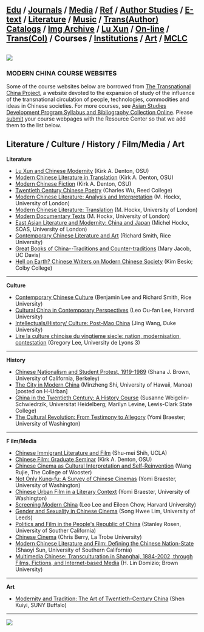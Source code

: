 [Edu](edu.htm) / [Journals](jou.htm) / [Media](../../filmbib.htm) /
[Ref](ref.htm) / [Author Studies](secbib.htm) / [E-text](etext.htm) /
[Literature](studbib.htm) / [Music](music.htm) / [Trans(Author)](bib.htm)  
[Catalogs](cat.htm) / [Img Archive](../imagearchive/image.htm) / [Lu
Xun](lxbib.htm) / [On-line](elec.htm) / [Trans(Col)](col.htm) / Courses /
[Institutions](dept.htm) / [Art](art.htm) / [MCLC](../../mclc.htm)  
---  
  
[![](../images/mclclog.gif)](../../biblio.htm)  
---  
  
### MODERN CHINA COURSE WEBSITES

Some of the course websites below are borrowed from [The Transnational China
Project](http://www.ruf.rice.edu/~tnchina/), a website devoted to the
expansion of study of the influence of the transnational circulation of
people, technologies, commodities and ideas in Chinese societies. For more
courses, see [Asian Studies Development Program Syllabus and Bibliography
Collection Online](http://lama.kcc.hawaii.edu/asdp/index.html). Please
[submit](mailto:denton.2@osu.edu) your course webpages with the Resource
Center so that we add them to the list below.

Literature / Culture / History / Film/Media / Art  
---  
  
  
  
**Literature**

  * [Lu Xun and Chinese Modernity](../../courses/c879/lx879.htm) (Kirk A. Denton, OSU) 
  * [Modern Chinese Literature in Translation](../../courses/c503/c503.htm) (Kirk A. Denton, OSU) 
  * [Modern Chinese Fiction](../../courses/c763/c763.htm) (Kirk A. Denton, OSU) 
  * [Twentieth Century Chinese Poetry](http://simeon.library.reed.edu/resources/courses/Chin341.html) (Charles Wu, Reed College) 
  * [Modern Chinese Literature: Analysis and Interpretation](http://www.soas.ac.uk/EastAsia/hockx/anasyl.html) (M. Hockx, University of London) 
  * [Modern Chinese Literature: Translation](http://www.soas.ac.uk/EastAsia/hockx/trans.html) (M. Hockx, University of London) 
  * [Modern Documentary Texts](http://www.soas.ac.uk/EastAsia/hockx/madocsyl.html) (M. Hockx, University of London) 
  * [East Asian Literature and Modernity: China and Japan](http://www.soas.ac.uk/EastAsia/hockx/maealsyl.html) (Michel Hockx, SOAS, University of London) 
  * [Contemporary Chinese Literature and Art](http://www.owlnet.rice.edu/~anth220/literature.html) (Richard Smith, Rice University) 
  * [Great Books of China--Traditions and Counter-traditions](http://trc.ucdavis.edu/msjacob/chn11) (Mary Jacob, UC Davis) 
  * [Hell on Earth? Chinese Writers on Modern Chinese Society](http://www.colby.edu/personal/k/kabesio/hell.html) (Kim Besio; Colby College) 

* * *

  
**Culture**

  * [Contemporary Chinese Culture](http://www.owlnet.rice.edu/~anth220/) (Benjamin Lee and Richard Smith, Rice University) 
  * [Cultural China in Contemporary Perspectives](http://www.ruf.rice.edu/~tnchina/transcultural/demo.htm) (Leo Ou-fan Lee, Harvard University) 
  * [Intellectuals/History/ Culture: Post-Mao China](http://www.owlnet.rice.edu/~swlewis/syllabi/jwangsyl.html) (Jing Wang, Duke University) 
  * [Lire la culture chinoise du vingtieme siecle: nation, modernisation, contestation](http://www.ifrance.com/hacienda/licence.htm) (Gregory Lee, University de Lyons 3) 

* * *

  
**History**

  * [Chinese Nationalism and Student Protest, 1919-1989](http://socrates.berkeley.edu/~sjbrown/101page.htm) (Shana J. Brown, University of California, Berkeley) 
  * [The City in Modern China](http://www2.h-net.msu.edu/~urban/teach/syllabi/shi1999syl1.htm) (Minzheng Shi, University of Hawaii, Manoa) [posted on H-Urban] 
  * [China in the Twentieth Century: A History Course](http://www.lcsc.edu/modchin/) (Susanne Weigelin-Schwiedrzik, Universitat Heidelberg; Marilyn Levine, Lewis-Clark State College) 
  * [The Cultural Revolution: From Testimony to Allegory](http://faculty.washington.edu/yomi/CR.html) (Yomi Braester; University of Washington) 

* * *

  
**F ilm/Media**

  * [Chinese Immigrant Literature and Film](http://www.owlnet.rice.edu/~swlewis/syllabi/AsianM132B.html) (Shu-mei Shih, UCLA) 
  * [Chinese Film: Graduate Seminar](../../courses/c879/f879.htm) (Kirk A. Denton, OSU) 
  * [Chinese Cinema as Cultural Interpretation and Self-Reinvention](http://www.wooster.edu/chinese/chinese/courses/chinese_film/Chinese_Film.html) (Wang Rujie, The College of Wooster) 
  * [Not Only Kung-fu: A Survey of Chinese Cinemas](http://www.arches.uga.edu/%7Eyomi/film/film99.html) (Yomi Braester, University of Washington) 
  * [Chinese Urban Film in a Literary Context](http://faculty.washington.edu/yomi/urban-grad.html) (Yomi Braester, University of Washington) 
  * [Screening Modern China](http://www.courses.fas.harvard.edu/~chlit130/) (Leo Lee and Eileen Chow, Harvard University) 
  * [Gender and Sexuality in Chinese Cinema](http://lib5.leeds.ac.uk/rlists/eastasia/east2703.htm) (Song Hwee Lim, University of Leeds) 
  * [Politics and Film in the People's Republic of China](http://www.usc.edu/isd/archives/asianfilm/china/rosen.html) (Stanley Rosen, University of Souther California) 
  * [Chinese Cinema](http://www.usc.edu/isd/archives/asianfilm/china/berry.html) (Chris Berry, La Trobe University) 
  * [Modern Chinese Literature and Film: Defining the Chinese Nation-State](http://www.usc.edu/isd/archives/asianfilm/china/shaoyi.html) (Shaoyi Sun, University of Southern California) 
  * [Multimedia Chinese: Transculturation in Shanghai, 1884-2002, through Films, Fictions, and Internet-based Media](http://www.brown.edu/Courses/CI0103_Domizio/S2002/) (H. Lin Domizio; Brown University)   

* * *

  
**Art**

  * [Modernity and Tradition: The Art of Twentieth-Century China](http://wings.buffalo.edu/academic/department/AandL/ahi/syllabi.html/KS583syl.htm) (Shen Kuiyi, SUNY Buffalo) 

* * *

  
  

[![](../images/top.gif)](web.htm)

